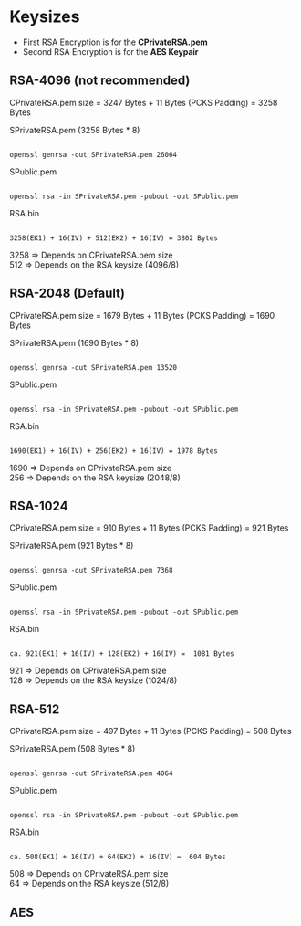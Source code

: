 # Keysizes

- First RSA Encryption is for the **CPrivateRSA.pem**
- Second RSA Encryption is for the **AES Keypair**

## RSA-4096 (not recommended)
CPrivateRSA.pem size = 3247 Bytes + 11 Bytes (PCKS Padding) = 3258 Bytes

SPrivateRSA.pem (3258 Bytes * 8)
<pre><code>
openssl genrsa -out SPrivateRSA.pem 26064
</code></pre>

SPublic.pem
<pre><code>
openssl rsa -in SPrivateRSA.pem -pubout -out SPublic.pem
</code></pre>

RSA.bin
<pre><code>
3258(EK1) + 16(IV) + 512(EK2) + 16(IV) = 3802 Bytes
</code></pre>

3258 => Depends on CPrivateRSA.pem size <br>
512  => Depends on the RSA keysize (4096/8)

## RSA-2048 (Default)
CPrivateRSA.pem size = 1679 Bytes + 11 Bytes (PCKS Padding) = 1690 Bytes

SPrivateRSA.pem (1690 Bytes * 8)
<pre><code>
openssl genrsa -out SPrivateRSA.pem 13520
</code></pre>

SPublic.pem
<pre><code>
openssl rsa -in SPrivateRSA.pem -pubout -out SPublic.pem
</code></pre>

RSA.bin
<pre><code>
1690(EK1) + 16(IV) + 256(EK2) + 16(IV) = 1978 Bytes
</code></pre>

1690 => Depends on CPrivateRSA.pem size <br>
256  => Depends on the RSA keysize (2048/8)

## RSA-1024

CPrivateRSA.pem size = 910 Bytes + 11 Bytes (PCKS Padding) = 921 Bytes

SPrivateRSA.pem (921 Bytes * 8)
<pre><code>
openssl genrsa -out SPrivateRSA.pem 7368
</code></pre>

SPublic.pem
<pre><code>
openssl rsa -in SPrivateRSA.pem -pubout -out SPublic.pem
</code></pre>

RSA.bin
<pre><code>
ca. 921(EK1) + 16(IV) + 128(EK2) + 16(IV) =  1081 Bytes
</code></pre>

921 => Depends on CPrivateRSA.pem size <br>
128 => Depends on the RSA keysize (1024/8)

## RSA-512

CPrivateRSA.pem size = 497 Bytes + 11 Bytes (PCKS Padding) = 508 Bytes

SPrivateRSA.pem (508 Bytes * 8)
<pre><code>
openssl genrsa -out SPrivateRSA.pem 4064
</code></pre>

SPublic.pem
<pre><code>
openssl rsa -in SPrivateRSA.pem -pubout -out SPublic.pem
</code></pre>

RSA.bin
<pre><code>
ca. 508(EK1) + 16(IV) + 64(EK2) + 16(IV) =  604 Bytes
</code></pre>

508 => Depends on CPrivateRSA.pem size <br>
64 => Depends on the RSA keysize (512/8)

## AES
